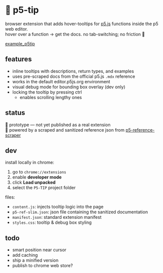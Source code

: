 # 🎯 p5-tip

browser extension that adds hover-tooltips for [p5.js](https://p5js.org/) functions inside the p5 web editor.  
hover over a function → get the docs. no tab-switching; no friction 🌊

[example_p5tip](https://github.com/user-attachments/assets/0733e743-0961-41ee-b93f-0e3c146c926a)

## features

- inline tooltips with descriptions, return types, and examples
- uses pre-scraped docs from the official p5.js `.mdx` reference
- works in the default editor.p5js.org environment
- visual debug mode for bounding box overlay (dev only)
- locking the tooltip by pressing ctrl
    - enables scrolling lengthy ones

## status

🧪 prototype — not yet published as a real extension  
🧠 powered by a scraped and sanitized reference json from [p5-reference-scraper](https://github.com/lauriparonen/p5-ref)

## dev

install locally in chrome:

1. go to `chrome://extensions`
2. enable **developer mode**
3. click **Load unpacked**
4. select the `P5-TIP` project folder

files:

- `content.js`: injects tooltip logic into the page
- `p5-ref-slim.json`: json file containing the sanitized documentation
- `manifest.json`: standard extension manifest
- `styles.css`: tooltip & debug box styling

## todo

-  smart position near cursor
-  add caching
-  ship a minified version
-  publish to chrome web store?
